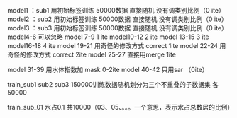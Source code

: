 model1 ：sub1 用初始标签训练  50000数据  直接随机  没有调类别比例（0 ite）
model2 ：sub2 用初始标签训练   50000数据  直接随机  没有调类别比例（0 ite）
model3 ：sub3 用初始标签训练   50000数据  直接随机  没有调类别比例（0 ite）
model4-6  可以忽略
model 7-9 1 ite
model10-12 2 ite
model 13-15 3 ite
model16-18 4 ite
model 19-21 用奇怪的修改方式 correct  1ite
model 22-24 用奇怪的修改方式 correct  2ite
model 25-27 直接用merge 1ite


model 31-39  用水体指数加 mask   0-2ite
model 40-42 只用sar   （0ite）






train_sub1 sub2 sub3   150000训练数据随机划分为三个不重叠的子数据集  各50000

train_sub_01  水占0.1 共10000（03、05、。。。一个意思，表示水占总数居的比例）
